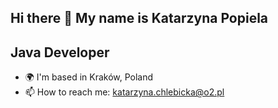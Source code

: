## Hi there 👋 My name is Katarzyna Popiela
Java Developer
-------------

* 🌍  I'm based in Kraków, Poland
* 📫 How to reach me: [katarzyna.chlebicka@o2.pl](mailto:katarzyna.chlebicka@o2.pl)

